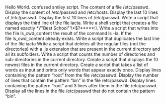 Hello World.
confused smiley script.
The content of a file /etc/passwd.
Display the content of /etc/passwd and /etc/hosts.
Display the last 10 lines of /etc/passwd.
Display the first 10 lines of /etc/passwd.
Write a script that displays the third line of the file iacta.
Write a shell script that creates a file named exactly \*\\'"Best School"\'\\*$\?\*\*\*\*\*:).
Write a script that writes into the file ls_cwd_content the result of the command ls -la. If the file ls_cwd_content already exists.
Write a script that duplicates the last line of the file iacta
Write a script that deletes all the regular files (not the directories) with a .js extension that are present in the current directory and all its subfolders.
Write a script that counts the number of directories and sub-directories in the current directory.
Create a script that displays the 10 newest files in the current directory.
Create a script that takes a list of words as input and prints only words that appear exactly once.
Display lines containing the pattern “root” from the file /etc/passwd.
Display the number of lines that contain the pattern “bin” in the file /etc/passwd.
Display lines containing the pattern “root” and 3 lines after them in the file /etc/passwd.
Display all the lines in the file /etc/passwd that do not contain the pattern “bin”.

